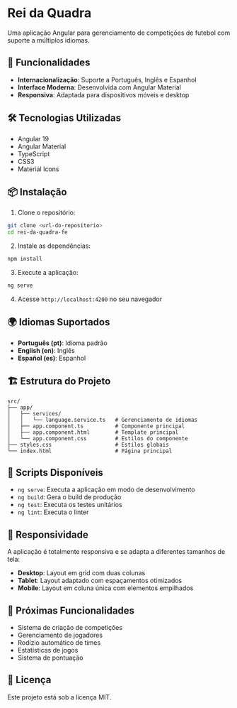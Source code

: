 # Rei da Quadra

Uma aplicação Angular para gerenciamento de competições de futebol com suporte a múltiplos idiomas.

## 🚀 Funcionalidades

- **Internacionalização**: Suporte a Português, Inglês e Espanhol
- **Interface Moderna**: Desenvolvida com Angular Material
- **Responsiva**: Adaptada para dispositivos móveis e desktop

## 🛠️ Tecnologias Utilizadas

- Angular 19
- Angular Material
- TypeScript
- CSS3
- Material Icons

## 📦 Instalação

1. Clone o repositório:
```bash
git clone <url-do-repositorio>
cd rei-da-quadra-fe
```

2. Instale as dependências:
```bash
npm install
```

3. Execute a aplicação:
```bash
ng serve
```

4. Acesse `http://localhost:4200` no seu navegador

## 🌍 Idiomas Suportados

- **Português (pt)**: Idioma padrão
- **English (en)**: Inglês
- **Español (es)**: Espanhol

## 🏗️ Estrutura do Projeto

```
src/
├── app/
│   ├── services/
│   │   └── language.service.ts   # Gerenciamento de idiomas
│   ├── app.component.ts          # Componente principal
│   ├── app.component.html        # Template principal
│   └── app.component.css         # Estilos do componente
├── styles.css                    # Estilos globais
└── index.html                    # Página principal
```

## 🔧 Scripts Disponíveis

- `ng serve`: Executa a aplicação em modo de desenvolvimento
- `ng build`: Gera o build de produção
- `ng test`: Executa os testes unitários
- `ng lint`: Executa o linter

## 📱 Responsividade

A aplicação é totalmente responsiva e se adapta a diferentes tamanhos de tela:

- **Desktop**: Layout em grid com duas colunas
- **Tablet**: Layout adaptado com espaçamentos otimizados
- **Mobile**: Layout em coluna única com elementos empilhados

## 🎯 Próximas Funcionalidades

- Sistema de criação de competições
- Gerenciamento de jogadores
- Rodízio automático de times
- Estatísticas de jogos
- Sistema de pontuação

## 📄 Licença

Este projeto está sob a licença MIT.
